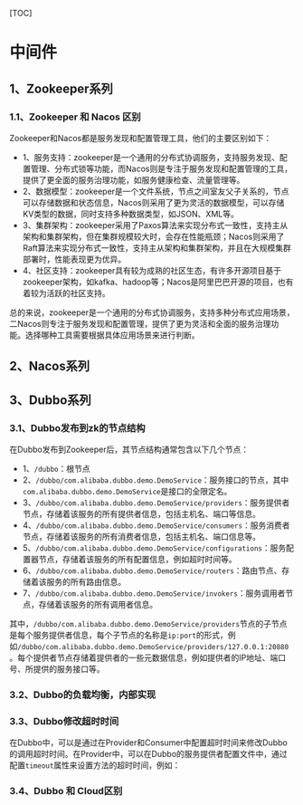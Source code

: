 [TOC]

# 中间件

## 1、Zookeeper系列

### 1.1、Zookeeper 和 Nacos 区别

Zookeeper和Nacos都是服务发现和配置管理工具，他们的主要区别如下：

* 1、服务支持：zookeeper是一个通用的分布式协调服务，支持服务发现、配置管理、分布式锁等功能，而Nacos则是专注于服务发现和配置管理的工具，提供了更全面的服务治理功能，如服务健康检查、流量管理等。
* 2、数据模型：zookeeper是一个文件系统，节点之间室友父子关系的，节点可以存储数据和状态信息，Nacos则采用了更为灵活的数据模型，可以存储KV类型的数据，同时支持多种数据类型，如JSON、XML等。
* 3、集群架构：zookeeper采用了Paxos算法来实现分布式一致性，支持主从架构和集群架构，但在集群规模较大时，会存在性能瓶颈；Nacos则采用了Raft算法来实现分布式一致性，支持主从架构和集群架构，并且在大规模集群部署时，性能表现更为优异。
* 4、社区支持：zookeeper具有较为成熟的社区生态，有许多开源项目基于zookeeper架构，如kafka、hadoop等；Nacos是阿里巴巴开源的项目，也有着较为活跃的社区支持。

总的来说，zookeeper是一个通用的分布式协调服务，支持多种分布式应用场景，二Nacos则专注于服务发现和配置管理，提供了更为灵活和全面的服务治理功能。选择哪种工具需要根据具体应用场景来进行判断。

## 2、Nacos系列


## 3、Dubbo系列

### 3.1、Dubbo发布到zk的节点结构

在Dubbo发布到Zookeeper后，其节点结构通常包含以下几个节点：

* 1、`/dubbo`：根节点
* 2、`/dubbo/com.alibaba.dubbo.demo.DemoService`：服务接口的节点，其中`com.alibaba.dubbo.demo.DemoService`是接口的全限定名。
* 3、`/dubbo/com.alibaba.dubbo.demo.DemoService/providers`：服务提供者节点，存储着该服务的所有提供者信息，包括主机名、端口等信息。
* 4、`/dubbo/com.alibaba.dubbo.demo.DemoService/consumers`：服务消费者节点，存储着该服务的所有消费者信息，包括主机名、端口信息等。
* 5、`/dubbo/com.alibaba.dubbo.demo.DemoService/configurations`：服务配置器节点，存储着该服务的所有配置信息，例如超时时间等。
* 6、`/dubbo/com.alibaba.dubbo.demo.DemoService/routers`：路由节点、存储着该服务的所有路由信息。
* 7、`/dubbo/com.alibaba.dubbo.demo.DemoService/invokers`：服务调用者节点，存储着该服务的所有调用者信息。

其中，`/dubbo/com.alibaba.dubbo.demo.DemoService/providers`节点的子节点是每个服务提供者信息，每个子节点的名称是`ip:port`的形式，例如`/dubbo/com.alibaba.dubbo.demo.DemoService/providers/127.0.0.1:20880`。每个提供者节点存储着提供者的一些元数据信息，例如提供者的IP地址、端口号、所提供的服务接口等。

### 3.2、Dubbo的负载均衡，内部实现

### 3.3、Dubbo修改超时时间

在Dubbo中，可以是通过在Provider和Consumer中配置超时时间来修改Dubbo的调用超时时间。在Provider中，可以在Dubbo的服务提供者配置文件中，通过配置`timeout`属性来设置方法的超时时间，例如：

### 3.4、Dubbo 和 Cloud区别

